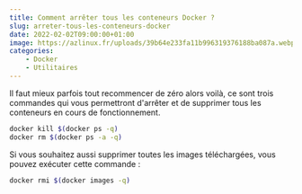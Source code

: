 ```yaml
---
title: Comment arrêter tous les conteneurs Docker ?
slug: arreter-tous-les-conteneurs-docker
date: 2022-02-02T09:00:00+01:00
image: https://azlinux.fr/uploads/39b64e233fa11b996319376188ba087a.webp
categories:
    - Docker
    - Utilitaires
--- 
```


Il faut mieux parfois tout recommencer de zéro alors voilà, ce sont trois commandes qui vous permettront d'arrêter et de supprimer tous les conteneurs en cours de fonctionnement.

```bash
docker kill $(docker ps -q)
docker rm $(docker ps -a -q)
```

Si vous souhaitez aussi supprimer toutes les images téléchargées, vous pouvez exécuter cette commande :

```bash
docker rmi $(docker images -q)
```